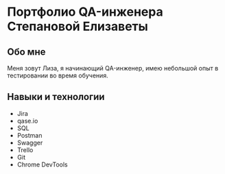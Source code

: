 # Портфолио QA-инженера Степановой Елизаветы

## Обо мне

Меня зовут Лиза, я начинающий QA-инженер, имею небольшой опыт в тестировании во время обучения.

## Навыки и технологии

* Jira
* qase.io
* SQL
* Postman
* Swagger
* Trello
* Git
* Chrome DevTools
